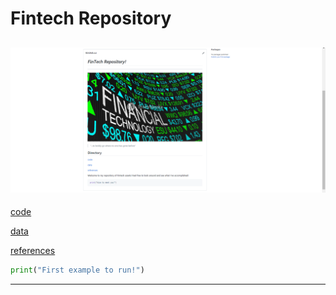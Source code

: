 # Fintech Repository

![](./references/markdown-image.png)
---

[code](code)

[data](data)

[references](references)

```python
print("First example to run!")
```

---